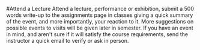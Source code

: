 #Attend a Lecture
Attend a lecture, performance or exhibition, submit a 500 words write-up to the assignments page in classes giving a quick summary of the event, and more importantly, your reaction to it. 
More suggestions on possible events to visits will be given later in semester. 
If you have an event in mind, and aren't sure if it will satisfy the course requirements, send the instructor a quick email to verify or ask in person. 
